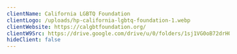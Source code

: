 ```yaml
---
clientName: California LGBTQ Foundation
clientLogo: /uploads/hp-california-lgbtq-foundation-1.webp
clientWebsite: https://calgbtfoundation.org/
clientW9Src: https://drive.google.com/drive/u/0/folders/1sj1VG0oB72drHOzZ1u9AdAUgMDpqBEAX
hideClient: false
---
```

